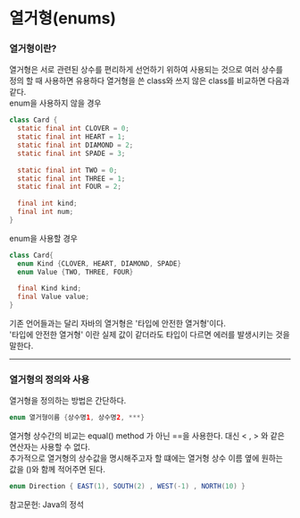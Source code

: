 # 열거형(enums)
### 열거형이란?
열거형은 서로 관련된 상수를 편리하게 선언하기 위하여 사용되는 것으로 여러 상수를 정의 할 때 사용하면 유용하다
열거형을 쓴 class와 쓰지 않은 class를 비교하면 다음과 같다.  
enum을 사용하지 않을 경우 
```java
class Card {
  static final int CLOVER = 0;
  static final int HEART = 1;
  static final int DIAMOND = 2;
  static final int SPADE = 3;
  
  static final int TWO = 0;
  static final int THREE = 1;
  static final int FOUR = 2;
  
  final int kind;
  final int num;
}

```
enum을 사용할 경우 
```java
class Card{
  enum Kind {CLOVER, HEART, DIAMOND, SPADE}
  enum Value {TWO, THREE, FOUR}
  
  final Kind kind;
  final Value value;
}
```
기존 언어들과는 달리 자바의 열거형은 '타입에 안전한 열거형'이다.   
'타입에 안전한 열거형' 이란 실제 값이 같더라도 타입이 다르면 에러를 발생시키는 것을 말한다. 
___
### 열거형의 정의와 사용
열거형을 정의하는 방법은 간단하다. 
```java
enum 열거형이름 {상수명1, 상수명2, ***}
```
열거형 상수간의 비교는 equal() method 가 아닌 ==을 사용한다.  대신 < , > 와 같은 연산자는 사용할 수 없다.  
추가적으로 열거형의 상수값을 명시해주고자 할 떄에는 열거형 상수 이름 옆에 원하는 값을 ()와 함께 적어주면 된다.
```java
enum Direction { EAST(1), SOUTH(2) , WEST(-1) , NORTH(10) }
```

참고문헌: Java의 정석

